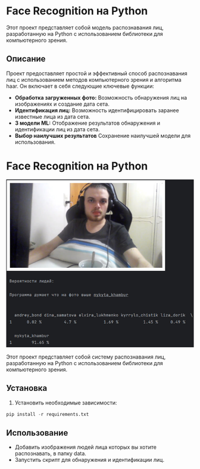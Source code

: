 # Face Recognition на Python

Этот проект представляет собой модель распознавания лиц, разработанную на Python с 
использованием библиотеки для компьютерного зрения. 

## Описание

Проект предоставляет простой и эффективный способ распознавания лиц 
с использованием методов компьютерного зрения и алгоритма haar. 
Он включает в себя следующие ключевые функции:

- **Обработка загруженных фото:** Возможность обнаружения лиц на изображениях и создание дата сета.
- **Идентификация лиц:** Возможность идентифицировать заранее известные лица из дата сета.
- **3 модели ML:** Отображение результатов обнаружения и идентификации лиц из дата сета.
- **Выбор наилучших результатов** Сохранение наилучшей модели для использования.

# Face Recognition на Python

![Пример использования модели](examples/photo_2024-01-03_11-14-40.jpg)

Этот проект представляет собой систему распознавания лиц, разработанную на 
Python с использованием библиотеки для компьютерного зрения.

## Установка

1. Установить необходимые зависимости:

```python
pip install -r requirements.txt
```

## Использование

- Добавить изображения людей лица которых вы хотите распознавать, в папку data.
- Запустить скрипт для обнаружения и идентификации лиц. 
